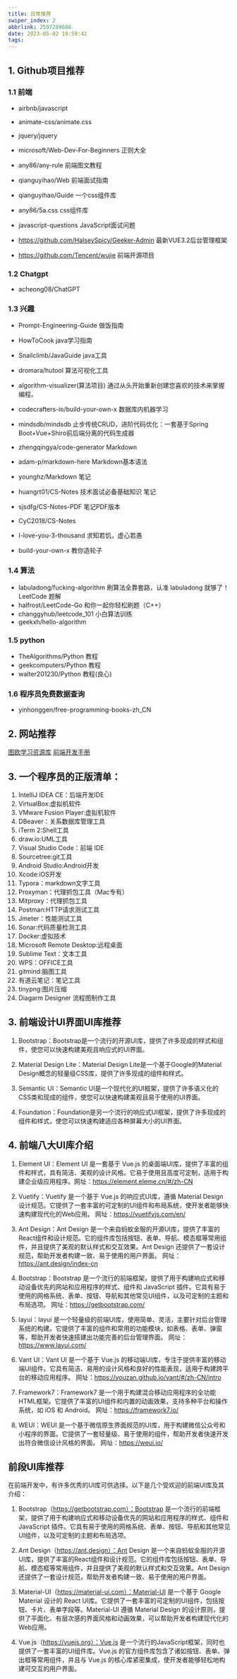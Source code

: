 ```yaml
---
title: 日常推荐
swiper_index: 2
abbrlink: 2597289608
date: 2023-05-02 19:59:42
tags:
---
```


## 1. Github项目推荐
### 1.1 前端

+ airbnb/javascript

+ animate-css/animate.css

+ jquery/jquery

+ microsoft/Web-Dev-For-Beginners
正则大全
+ any86/any-rule
前端图文教程
+ qianguyihao/Web
前端面试指南
+ qianguyihao/Guide
一个css组件库
+ any86/5a.css
css组件库
+ javascript-questions
JavaScript面试问题
+ https://github.com/HalseySpicy/Geeker-Admin
最新VUE3.2后台管理框架
+ https://github.com/Tencent/wujie
前端开源项目
### 1.2 Chatgpt

+ acheong08/ChatGPT

### 1.3 兴趣

+ Prompt-Engineering-Guide
做饭指南
+ HowToCook
java学习指南
+ Snailclimb/JavaGuide
java工具
+ dromara/hutool
算法可视化工具
+ algorithm-visualizer(算法项目)
通过从头开始重新创建您喜欢的技术来掌握编程。
+ codecrafters-io/build-your-own-x
数据库内机器学习
+ mindsdb/mindsdb
止步传统CRUD，进阶代码优化：一套基于Spring Boot+Vue+Shiro前后端分离的代码生成器
+ zhengqingya/code-generator
Markdown
+ adam-p/markdown-here
Markdown基本语法
+  younghz/Markdown
笔记
+ huangrt01/CS-Notes
技术面试必备基础知识
笔记
+ sjsdfg/CS-Notes-PDF
笔记PDF版本
+ CyC2018/CS-Notes

+ I-love-you-3-thousand
  求知若饥，虚心若愚

+ build-your-own-x
教你造轮子
### 1.4 算法

+ labuladong/fucking-algorithm 刷算法全靠套路，认准 labuladong 就够了！
LeetCode 题解
+ halfrost/LeetCode-Go
和你一起你轻松刷题（C++）
+ changgyhub/leetcode_101
小白算法训练
+ geekxh/hello-algorithm

### 1.5 python
+ TheAlgorithms/Python  教程
+ geekcomputers/Python 教程
+ walter201230/Python 教程(良心)

### 1.6 程序员免费数据查询
+ yinhonggen/free-programming-books-zh_CN


## 2. 网站推荐

[图欧学习资源库](https://tuostudy.com/)
[前端开发手册](http://caibaojian.com/fedbook/)

## 3. 一个程序员的正版清单：
1. IntelliJ IDEA CE：后端开发IDE
2. VirtualBox:虚拟机软件
3. VMware Fusion Player:虚拟机软件
4. DBeaver：关系数据库管理工具
5. iTerm 2:Shell工具
6. draw.io:UML工具
7. Visual Studio Code：前端 IDE
8. Sourcetree:git工具
9. Android Studio:Android开发
10. Xcode:iOS开发
11. Typora：markdown文字工具
12. Proxyman：代理抓包工具（Mac专有）
13. Mitproxy：代理抓包工具
14. Postman:HTTP请求测试工具
15. Jmeter：性能测试工具
16. Sonar:代码质量检测工具
17. Docker:虚拟技术
18. Microsoft Remote Desktop:远程桌面
19. Sublime Text：文本工具
20. WPS：OFFICE工具
21. gitmind:脑图工具
22. 有道云笔记：笔记工具
23. tinypng:图片压缩
24. Diagarm Designer  流程图制作工具

## 3. 前端设计UI界面UI库推荐

1. Bootstrap：Bootstrap是一个流行的开源UI库，提供了许多现成的样式和组件，使您可以快速构建美观且响应式的UI界面。

2. Material Design Lite：Material Design Lite是一个基于Google的Material Design概念的轻量级CSS库，提供了许多现成的组件和样式。

3. Semantic UI：Semantic UI是一个现代化的UI框架，提供了许多语义化的CSS类和现成的组件，使您可以快速构建美观且易于使用的UI界面。

4. Foundation：Foundation是另一个流行的响应式UI框架，提供了许多现成的组件和样式，使您可以快速构建适应各种屏幕大小的UI界面。

## 4. 前端八大UI库介绍

1. Element UI：Element UI 是一套基于 Vue.js 的桌面端UI库，提供了丰富的组件和样式，具有简洁、美观的设计风格。它易于使用且高度可定制，适用于构建企业级应用程序。网址：https://element.eleme.cn/#/zh-CN

2. Vuetify：Vuetify 是一个基于 Vue.js 的响应式UI库，遵循 Material Design 设计规范。它提供了一套丰富的可定制的UI组件和布局系统，使开发者能够快速构建现代化的Web应用。  网址：https://vuetifyjs.com/en/


3. Ant Design：Ant Design 是一个来自蚂蚁金服的开源UI库，提供了丰富的React组件和设计规范。它的组件库包括按钮、表单、导航、模态框等常用组件，并且提供了美观的默认样式和交互效果。Ant Design 还提供了一套设计规范，帮助开发者构建一致、易于使用的用户界面。  网址：https://ant.design/index-cn

4. Bootstrap：Bootstrap 是一个流行的前端框架，提供了用于构建响应式和移动设备优先的网站和应用程序的样式、组件和 JavaScript 插件。它具有易于使用的网格系统、表单、按钮、导航和其他常见UI组件，以及可定制的主题和布局选项。 网址：https://getbootstrap.com/

5. layui：layui 是一个轻量级的前端UI库，使用简单、灵活，主要针对后台管理系统的构建。它提供了丰富的组件和常用的功能模块，如表格、表单、弹窗等，帮助开发者快速搭建出功能完善的后台管理界面。 网址：https://www.layui.com/

6. Vant UI：Vant UI 是一个基于 Vue.js 的移动端UI库，专注于提供丰富的移动端UI组件。它具有简洁、易用的设计风格和良好的性能表现，适用于构建跨平台的移动应用程序。 网址：https://youzan.github.io/vant/#/zh-CN/intro

7. Framework7：Framework7 是一个用于构建混合移动应用程序的全功能HTML框架。它提供了丰富的UI组件和内置的动画效果，支持多种平台和操作系统，如 iOS 和 Android。   网址：https://framework7.io/

8. WEUI：WEUI 是一个基于微信原生界面规范的UI库，用于构建微信公众号和小程序的界面。它提供了一套轻量级、易于使用的组件，帮助开发者快速开发出符合微信设计风格的界面。  网址：https://weui.io/

## 前段UI库推荐
在前端开发中，有许多优秀的UI库可供选择。以下是几个受欢迎的前端UI库及其介绍：

1. Bootstrap（https://getbootstrap.com）：Bootstrap 是一个流行的前端框架，提供了用于构建响应式和移动设备优先的网站和应用程序的样式、组件和 JavaScript 插件。它具有易于使用的网格系统、表单、按钮、导航和其他常见UI组件，以及可定制的主题和布局选项。

2. Ant Design（https://ant.design）：Ant Design 是一个来自蚂蚁金服的开源UI库，提供了丰富的React组件和设计规范。它的组件库包括按钮、表单、导航、模态框等常用组件，并且提供了美观的默认样式和交互效果。Ant Design 还提供了一套设计规范，帮助开发者构建一致、易于使用的用户界面。

3. Material-UI（https://material-ui.com）：Material-UI 是一个基于 Google Material 设计的 React UI库。它提供了一套丰富的可定制的UI组件，包括按钮、卡片、表单字段等。Material-UI 遵循 Material Design 的设计原则，提供了平面化、有层次感的界面风格和动画效果，可以帮助开发者构建现代化的Web应用。

4. Vue.js（https://vuejs.org）：Vue.js 是一个流行的JavaScript框架，同时也提供了一套丰富的UI组件库。Vue.js 的官方组件库包含了诸如按钮、表单、弹出框等常用组件，并且与 Vue.js 的核心库紧密集成，使开发者能够轻松地构建可交互的用户界面。

